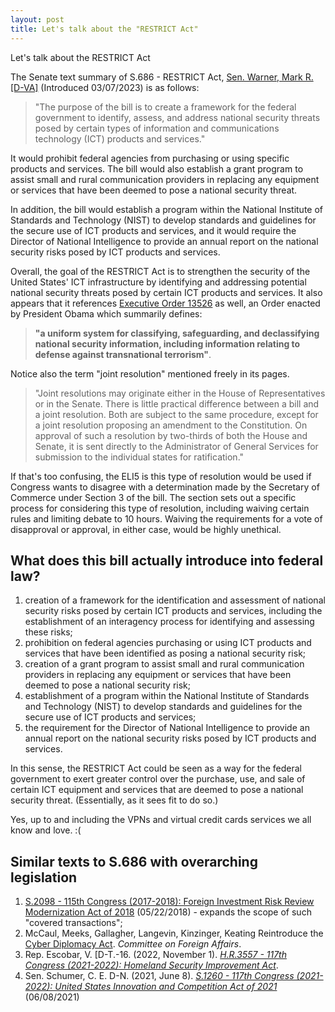 ```yaml
---
layout: post
title: Let's talk about the "RESTRICT Act"
---
```


Let's talk about the RESTRICT Act

The Senate text summary of S.686 - RESTRICT Act, [Sen. Warner, Mark R. [D-VA]](https://www.congress.gov/member/mark-warner/W000805) (Introduced 03/07/2023) is as follows:

> "The purpose of the bill is to create a framework for the federal government to identify, assess, and address national security threats posed by certain types of information and communications technology (ICT) products and services."

It would prohibit federal agencies from purchasing or using specific products and services. The bill would also establish a grant program to assist small and rural communication providers in replacing any equipment or services that have been deemed to pose a national security threat.

In addition, the bill would establish a program within the National Institute of Standards and Technology (NIST) to develop standards and guidelines for the secure use of ICT products and services, and it would require the Director of National Intelligence to provide an annual report on the national security risks posed by ICT products and services.

Overall, the goal of the RESTRICT Act is to strengthen the security of the United States' ICT infrastructure by identifying and addressing potential national security threats posed by certain ICT products and services. It also appears that it references [Executive Order 13526](https://www.archives.gov/isoo/policy-documents/cnsi-eo.html) as well, an Order enacted by President Obama which summarily defines: 

> **"a uniform system for classifying, safeguarding, and declassifying national security information, including information relating to defense against transnational terrorism"**. 

Notice also the term "joint resolution" mentioned freely in its pages.

> "Joint resolutions may originate either in the House of Representatives or in the Senate. There is little practical difference between a bill and a joint resolution. Both are subject to the same procedure, except for a joint resolution proposing an amendment to the Constitution. On approval of such a resolution by two-thirds of both the House and Senate, it is sent directly to the Administrator of General Services for submission to the individual states for ratification."

If that's too confusing, the ELI5 is this type of resolution would be used if Congress wants to disagree with a determination made by the Secretary of Commerce under Section 3 of the bill. The section sets out a specific process for considering this type of resolution, including waiving certain rules and limiting debate to 10 hours. Waiving the requirements for a vote of disapproval or approval, in either case, would be highly unethical.

## What does this bill actually introduce into federal law?

1.  creation of a framework for the identification and assessment of national security risks posed by certain ICT products and services, including the establishment of an interagency process for identifying and assessing these risks;
2.  prohibition on federal agencies purchasing or using ICT products and services that have been identified as posing a national security risk;
3.  creation of a grant program to assist small and rural communication providers in replacing any equipment or services that have been deemed to pose a national security risk;
4.  establishment of a program within the National Institute of Standards and Technology (NIST) to develop standards and guidelines for the secure use of ICT products and services;
5.  the requirement for the Director of National Intelligence to provide an annual report on the national security risks posed by ICT products and services.

In this sense, the RESTRICT Act could be seen as a way for the federal government to exert greater control over the purchase, use, and sale of certain ICT equipment and services that are deemed to pose a national security threat. (Essentially, as it sees fit to do so.)

Yes, up to and including the VPNs and virtual credit cards services we all know and love. :(

## Similar texts to S.686 with overarching legislation
1. [S.2098 - 115th Congress (2017-2018): Foreign Investment Risk Review Modernization Act of 2018](https://www.congress.gov/115/bills/s2098/BILLS-115s2098rs.pdf) (05/22/2018) - expands the scope of such "covered transactions";
2. McCaul, Meeks, Gallagher, Langevin, Kinzinger, Keating Reintroduce the [Cyber Diplomacy Act](https://foreignaffairs.house.gov/press-release/mccaul-meeks-gallagher-langevin-kinzinger-keating-reintroduce-the-cyber-diplomacy-act/). _Committee on Foreign Affairs_.
3. Rep. Escobar, V. [D-T.-16. (2022, November 1). [_H.R.3557 - 117th Congress (2021-2022): Homeland Security Improvement Act_](https://www.congress.gov/bill/117th-congress/house-bill/3557?s=1&r=17).
4. Sen. Schumer, C. E. D-N. (2021, June 8). [_S.1260 - 117th Congress (2021-2022): United States Innovation and Competition Act of 2021_](https://www.congress.gov/117/bills/s1260/BILLS-117s1260es.pdf) (06/08/2021)
